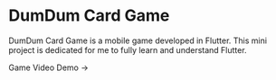 # DumDum Card Game

DumDum Card Game is a mobile game developed in Flutter. This mini project is dedicated for me to fully learn and understand Flutter.

Game Video Demo ->
